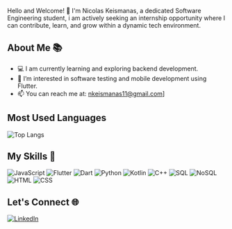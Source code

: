 Hello and Welcome! 👋
I'm Nicolas Keismanas, a dedicated Software Engineering student, i am actively seeking an internship opportunity where I can contribute, learn, and grow within a dynamic tech environment.

## About Me 📚
- 💻 I am currently learning and exploring backend development.
- 🌱 I’m interested in software testing and mobile development using Flutter.
- 📫 You can reach me at: nkeismanas11@gmail.com]

## Most Used Languages
![Top Langs](https://github-readme-stats.vercel.app/api/top-langs/?username=nicolaskms&layout=compact&theme=radical)

## My Skills 🚀
![JavaScript](https://img.shields.io/badge/JavaScript-F7DF1E?style=flat&logo=javascript&logoColor=black)
![Flutter](https://img.shields.io/badge/Flutter-02569B?style=flat&logo=flutter&logoColor=white)
![Dart](https://img.shields.io/badge/Dart-0175C2?style=flat&logo=dart&logoColor=white)
![Python](https://img.shields.io/badge/Python-3776AB?style=flat&logo=python&logoColor=white)
![Kotlin](https://img.shields.io/badge/Kotlin-0095D5?style=flat&logo=kotlin&logoColor=white)
![C++](https://img.shields.io/badge/C++-00599C?style=flat&logo=c%2B%2B&logoColor=white)
![SQL](https://img.shields.io/badge/SQL-4479A1?style=flat&logo=postgresql&logoColor=white)
![NoSQL](https://img.shields.io/badge/NoSQL-4DB33D?style=flat&logo=mongodb&logoColor=white)
![HTML](https://img.shields.io/badge/HTML5-E34F26?style=flat&logo=html5&logoColor=white)
![CSS](https://img.shields.io/badge/CSS3-1572B6?style=flat&logo=css3&logoColor=white)

## Let's Connect 🌐
[![LinkedIn](https://img.shields.io/badge/LinkedIn-0A66C2?style=flat&logo=linkedin&logoColor=white)](https://www.linkedin.com/in/nicolas-keismanas-0486b2286)
